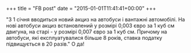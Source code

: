 +++
title = "FB post"
date = "2015-01-01T11:41:41+00:00"
+++

"З 1 січня вводиться новий акциз на автобуси і вантажні автомобілі. На нові автобуси акциз встановлений у розмірі 0,003 євро за 1 куб см двигуна, на старі - у розмірі 0,007 євро за 1 куб см. Причому на автобуси, які експлуатувалися більше 8 років, ставка податку підвищується в 20 разів." О да!



